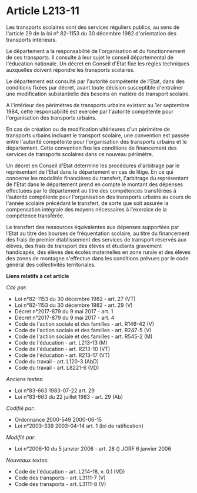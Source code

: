 # Article L213-11

Les transports scolaires sont des services réguliers publics, au sens de l'article 29 de la loi n° 82-1153 du 30 décembre
1982 d'orientation des transports intérieurs. 

Le département a la responsabilité de l'organisation et du fonctionnement de ces transports. Il consulte à leur sujet le
conseil départemental de l'éducation nationale. Un décret en Conseil d'Etat fixe les règles techniques auxquelles doivent
répondre les transports scolaires. 

Le département est consulté par l'autorité compétente de l'Etat, dans des conditions fixées par décret, avant toute décision
susceptible d'entraîner une modification substantielle des besoins en matière de transport scolaire.

A l'intérieur des périmètres de transports urbains existant au 1er septembre 1984, cette responsabilité est exercée par
l'autorité compétente pour l'organisation des transports urbains. 

En cas de création ou de modification ultérieures d'un périmètre de transports urbains incluant le transport scolaire, une
convention est passée entre l'autorité compétente pour l'organisation des transports urbains et le département. Cette
convention fixe les conditions de financement des services de transports scolaires dans ce nouveau périmètre. 

Un décret en Conseil d'Etat détermine les procédures d'arbitrage par le représentant de l'Etat dans le département en cas de
litige. En ce qui concerne les modalités financières du transfert, l'arbitrage du représentant de l'Etat dans le département
prend en compte le montant des dépenses effectuées par le département au titre des compétences transférées à l'autorité
compétente pour l'organisation des transports urbains au cours de l'année scolaire précédant le transfert, de sorte que soit
assurée la compensation intégrale des moyens nécessaires à l'exercice de la compétence transférée. 

Le transfert des ressources équivalentes aux dépenses supportées par l'Etat au titre des bourses de fréquentation scolaire,
au titre du financement des frais de premier établissement des services de transport réservés aux élèves, des frais de
transport des élèves et étudiants gravement handicapés, des élèves des écoles maternelles en zone rurale et des élèves des
zones de montagne s'effectue dans les conditions prévues par le code général des collectivités territoriales.

**Liens relatifs à cet article**

_Cité par_:

  - Loi n°82-1153 du 30 décembre 1982 - art. 27 (VT)
  - Loi n°82-1153 du 30 décembre 1982 - art. 29 (V)
  - Décret n°2017-879 du 9 mai 2017 - art. 1
  - Décret n°2017-879 du 9 mai 2017 - art. 4
  - Code de l'action sociale et des familles - art. R146-42 (V)
  - Code de l'action sociale et des familles - art. R247-5 (V)
  - Code de l'action sociale et des familles - art. R545-2 (M)
  - Code de l'éducation - art. L213-13 (M)
  - Code de l'éducation - art. R213-10 (VT)
  - Code de l'éducation - art. R213-17 (VT)
  - Code du travail - art. L120-3 (AbD)
  - Code du travail - art. L8221-6 (VD)

_Anciens textes_:

  - Loi n°83-663 1983-07-22 art. 29
  - Loi n°83-663 du 22 juillet 1983 - art. 29 (Ab)

_Codifié par_:

  - Ordonnance 2000-549 2000-06-15
  - Loi n°2003-339 2003-04-14 art. 1 (loi de ratification)

_Modifié par_:

  - Loi n°2006-10 du 5 janvier 2006 - art. 28 () JORF 6 janvier 2006

_Nouveaux textes_:

  - Code de l'éducation - art. L214-18, v. 0.1 (VD)
  - Code des transports - art. L3111-7 (V)
  - Code des transports - art. L3111-8 (V)
